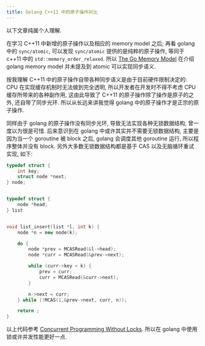 ```yaml
---
title: Golang C++11 中的原子操作对比
---
```



以下文章纯属个人理解. 


在学习 C++11 中新增的原子操作以及相应的 memory model 之后; 再看 golang 中的 `sync/atomic`, 可以发现 `sync/atomic` 提供的是纯粹的原子操作, 等同于 c++11 中的 `std::memory_order_relaxed`. 所以 [The Go Memory Model][20171018131724] 在介绍 golang memory model 并未提及到 atomic 可以实现同步语义. 


按我理解 C++11 中的原子操作自带各种同步语义是由于目前硬件限制决定的: CPU 在实现缓存机制时无法做到完全透明, 所以开发者在开发时不得不考虑 CPU 缓存所带来的各种副作用, 这由此导致了 C++11 的原子操作除了操作是原子的之外, 还自带了同步光环. 所以从长远来讲我觉得 golang 中的原子操作才是正宗的原子操作. 


同样由于 golang 的原子操作没有同步光环, 导致无法实现各种无锁数据结构, 曾一度以为很是可惜. 后来意识到在 golang 中或许其实并不需要无锁数据结构, 主要是因为当一个 goroutine 被 block 之后, golang 会调度其他 goroutine 运行, 所以程序整体并没有 block. 另外大多数无锁数据结构都是基于 CAS 以及无脑循环重试实现, 如下:

```cpp
typedef struct {
	int key;
	struct node *next;
} node;


typedef struct {
	node *head;	
} list


void list_insert(list *l, int k) {
	node *n = new node(k);

	do {
		node *prev = MCASRead(&l->head);
		node *curr = MCASRead(&prev->next);

		while (curr->key < k) {
			prev = curr;
			curr = MCASRead(&curr->next);			
		}

		n->next = curr;
	} while (!MCAS(1,&prev->next, curr, n));

	return ;
}
```
以上代码参考 [Concurrent Programming Without Locks][20171018133327]. 所以在 golang 中使用锁或许并发性能更好一点.




[20171018131724]: <https://golang.org/ref/mem>
[20171018133327]: <http://www.cl.cam.ac.uk/research/srg/netos/papers/2007-cpwl.pdf>
